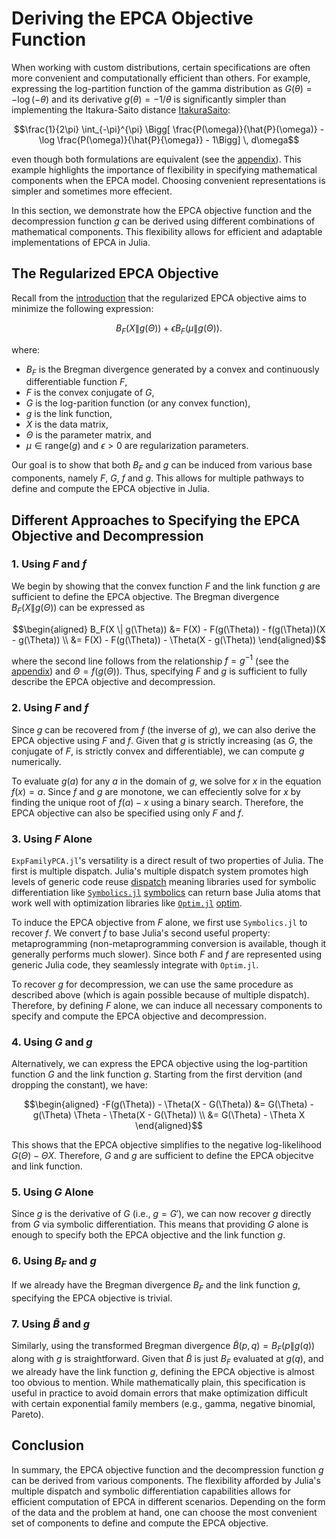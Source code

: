 # Deriving the EPCA Objective Function

When working with custom distributions, certain specifications are often more convenient and computationally efficient than others. For example, expressing the log-partition function of the gamma distribution as $G(\theta) = -\log(-\theta)$ and its derivative $g(\theta) = -1/\theta$ is significantly simpler than implementing the Itakura-Saito distance [ItakuraSaito](@cite):

```math
\frac{1}{2\pi} \int_{-\pi}^{\pi} \Bigg[ \frac{P(\omega)}{\hat{P}(\omega)} - \log \frac{P(\omega)}{\hat{P}{\omega}} - 1\Bigg] \, d\omega
```

even though both formulations are equivalent (see the [appendix](./appendix/gamma.md)). This example highlights the importance of flexibility in specifying mathematical components when the EPCA model. Choosing convenient representations is simpler and sometimes more effecient.

In this section, we demonstrate how the EPCA objective function and the decompression function $g$ can be derived using different combinations of mathematical components. This flexibility allows for efficient and adaptable implementations of EPCA in Julia.

## The Regularized EPCA Objective

Recall from the [introduction](./intro.md) that the regularized EPCA objective aims to minimize the following expression:

```math
B_{F}(X \| g(\Theta)) + \epsilon B_{F}(\mu \| g(\Theta)).
```

where:

*  $B_F$ is the Bregman divergence generated by a convex and continuously differentiable function $F$,
*  $F$ is the convex conjugate of $G$,
*  $G$ is the log-parition function (or any convex function),
*  $g$ is the link function,
*  $X$ is the data matrix,
*  $\Theta$ is the parameter matrix, and
*  $\mu \in \mathrm{range}(g)$ and $\epsilon > 0$ are regularization parameters.

Our goal is to show that both $B_F$ and $g$ can be induced from various base components, namely $F$, $G$, $f$ and $g$. This allows for multiple pathways to define and compute the EPCA objective in Julia.

## Different Approaches to Specifying the EPCA Objective and Decompression

### 1. Using $F$ and $f$

We begin by showing that the convex function $F$ and the link function $g$ are sufficient to define the EPCA objective. The Bregman divergence $B_F(X \| g(\Theta))$ can be expressed as

```math
\begin{aligned}
B_F(X \| g(\Theta)) &= F(X) - F(g(\Theta)) - f(g(\Theta))(X - g(\Theta)) \\
&= F(X) - F(g(\Theta)) - \Theta(X - g(\Theta))
\end{aligned}
```

where the second line follows from the relationship $f = g^{-1}$ (see the [appendix](./appendix/inverses.md)) and $\Theta = f(g(\Theta))$. Thus, specifying $F$ and $g$ is sufficient to fully describe the EPCA objective and decompression.

### 2. Using $F$ and $f$

Since $g$ can be recovered from $f$ (the inverse of $g$), we can also derive the EPCA objective using $F$ and $f$. Given that $g$ is strictly increasing (as $G$, the conjugate of $F$, is strictly convex and differentiable), we can compute $g$ numerically.

To evaluate $g(a)$ for any $a$ in the domain of $g$, we solve for $x$ in the equation $f(x) = a$. Since $f$ and $g$ are monotone, we can effeciently solve for $x$ by finding the unique root of $f(a) - x$ using a binary search. Therefore, the EPCA objective can also be specified using only $F$ and $f$.

### 3. Using $F$ Alone

`ExpFamilyPCA.jl`'s versatility is a direct result of two properties of Julia. The first is multiple dispatch. Julia's multiple dispatch system promotes high levels of generic code reuse [dispatch](@cite) meaning libraries used for symbolic differentiation like [`Symbolics.jl`](https://symbolics.juliasymbolics.org/stable/) [symbolics](@cite) can return base Julia atoms that work well with optimization libraries like [`Optim.jl`](https://julianlsolvers.github.io/Optim.jl/stable/) [optim](@cite).

To induce the EPCA objective from $F$ alone, we first use `Symbolics.jl` to recover $f$. We convert $f$ to base Julia's second useful property: metaprogramming (non-metaprogramming conversion is available, though it generally performs much slower). Since both $F$ and $f$ are represented using generic Julia code, they seamlessly integrate with `Optim.jl`.

To recover $g$ for decompression, we can use the same procedure as described above (which is again possible because of multiple dispatch). Therefore, by defining $F$ alone, we can induce all necessary components to specify and compute the EPCA objective and decompression.

### 4. Using $G$ and $g$

Alternatively, we can express the EPCA objective using the log-partition function $G$ and the link function $g$. Starting from the first dervition (and dropping the constant), we have:

```math
\begin{aligned}
-F(g(\Theta)) - \Theta(X - G(\Theta)) &= G(\Theta) - g(\Theta) \Theta - \Theta(X - G(\Theta)) \\
&= G(\Theta) - \Theta X
\end{aligned}
```

This shows that the EPCA objective simplifies to the negative log-likelihood $G(\Theta) - \Theta X$. Therefore, $G$ and $g$ are sufficient to define the EPCA objecitve and link function.

### 5. Using $G$ Alone

Since $g$ is the derivative of $G$ (i.e., $g = G'$), we can now recover $g$ directly from $G$ via symbolic differentiation. This means that providing $G$ alone is enough to specify both the EPCA objective and the link function $g$.

### 6. Using $B_F$ and $g$

If we already have the Bregman divergence $B_F$ and the link function $g$, specifying the EPCA objective is trivial.

### 7. Using $\tilde{B}$ and $g$

Similarly, using the transformed Bregman divergence $\tilde{B}(p, q) = B_F(p \| g(q))$ along with $g$ is straightforward. Given that $\tilde{B}$ is just $B_F$ evaluated at $g(q)$, and we already have the link function $g$, defining the EPCA objective is almost too obvious to mention. While mathematically plain, this specification is useful in practice to avoid domain errors that make optimization difficult with certain exponential family members (e.g., gamma, negative binomial, Pareto).

## Conclusion

In summary, the EPCA objective function and the decompression function $g$ can be derived from various components. The flexibility afforded by Julia's multiple dispatch and symbolic differentiation capabilities allows for efficient computation of EPCA in different scenarios. Depending on the form of the data and the problem at hand, one can choose the most convenient set of components to define and compute the EPCA objective.

